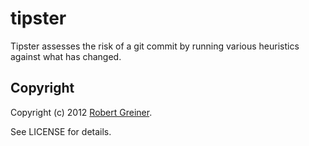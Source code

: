 tipster
========

Tipster assesses the risk of a git commit by running various heuristics against what has changed.

Copyright
---------

Copyright (c) 2012 [Robert Greiner](http://creatingcode.com/quality).

See LICENSE for details.